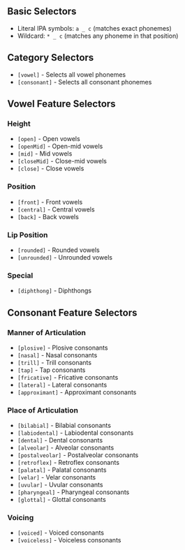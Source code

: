 
## Basic Selectors

- Literal IPA symbols: `a _ c` (matches exact phonemes)
- Wildcard: `* _ c` (matches any phoneme in that position)

## Category Selectors

- `[vowel]` - Selects all vowel phonemes
- `[consonant]` - Selects all consonant phonemes

## Vowel Feature Selectors

### Height
- `[open]` - Open vowels
- `[openMid]` - Open-mid vowels
- `[mid]` - Mid vowels
- `[closeMid]` - Close-mid vowels
- `[close]` - Close vowels

### Position
- `[front]` - Front vowels
- `[central]` - Central vowels
- `[back]` - Back vowels

### Lip Position
- `[rounded]` - Rounded vowels
- `[unrounded]` - Unrounded vowels

### Special
- `[diphthong]` - Diphthongs

## Consonant Feature Selectors

### Manner of Articulation
- `[plosive]` - Plosive consonants
- `[nasal]` - Nasal consonants
- `[trill]` - Trill consonants
- `[tap]` - Tap consonants
- `[fricative]` - Fricative consonants
- `[lateral]` - Lateral consonants
- `[approximant]` - Approximant consonants

### Place of Articulation
- `[bilabial]` - Bilabial consonants
- `[labiodental]` - Labiodental consonants
- `[dental]` - Dental consonants
- `[alveolar]` - Alveolar consonants
- `[postalveolar]` - Postalveolar consonants
- `[retroflex]` - Retroflex consonants
- `[palatal]` - Palatal consonants
- `[velar]` - Velar consonants
- `[uvular]` - Uvular consonants
- `[pharyngeal]` - Pharyngeal consonants
- `[glottal]` - Glottal consonants

### Voicing
- `[voiced]` - Voiced consonants
- `[voiceless]` - Voiceless consonants
